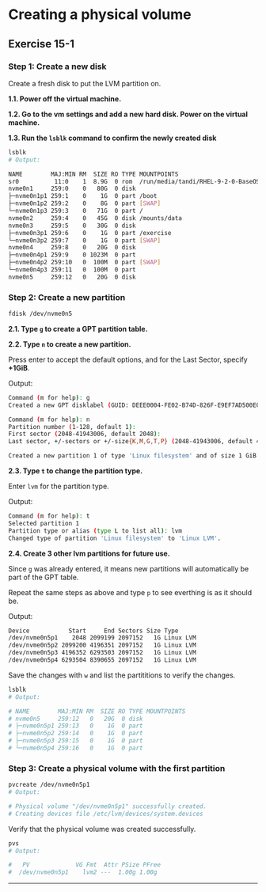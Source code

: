 # Creating a physical volume
## Exercise 15-1


### Step 1: Create a new disk 

Create a fresh disk to put the LVM partition on.

**1.1. Power off the virtual machine.**

**1.2. Go to the vm settings and add a new hard disk. Power on the virtual machine.**

**1.3. Run the `lsblk` command to confirm the newly created disk**

```bash
lsblk
# Output:

NAME        MAJ:MIN RM  SIZE RO TYPE MOUNTPOINTS
sr0          11:0    1  8.9G  0 rom  /run/media/tandi/RHEL-9-2-0-BaseOS-x86_64
nvme0n1     259:0    0   80G  0 disk 
├─nvme0n1p1 259:1    0    1G  0 part /boot
├─nvme0n1p2 259:2    0    8G  0 part [SWAP]
└─nvme0n1p3 259:3    0   71G  0 part /
nvme0n2     259:4    0   45G  0 disk /mounts/data
nvme0n3     259:5    0   30G  0 disk 
├─nvme0n3p1 259:6    0    1G  0 part /exercise
└─nvme0n3p2 259:7    0    1G  0 part [SWAP]
nvme0n4     259:8    0   20G  0 disk 
├─nvme0n4p1 259:9    0 1023M  0 part 
├─nvme0n4p2 259:10   0  100M  0 part [SWAP]
└─nvme0n4p3 259:11   0  100M  0 part 
nvme0n5     259:12   0   20G  0 disk 
```

### Step 2: Create a new partition

```bash
fdisk /dev/nvme0n5
```

**2.1. Type `g` to create a GPT partition table.**


**2.2. Type `n` to create a new partition.**

Press enter to accept the default options, and for the Last Sector, specify **+1GiB**.

Output: 
```bash
Command (m for help): g
Created a new GPT disklabel (GUID: DEEE0004-FE02-B74D-826F-E9EF7AD500E0).

Command (m for help): n
Partition number (1-128, default 1): 
First sector (2048-41943006, default 2048): 
Last sector, +/-sectors or +/-size{K,M,G,T,P} (2048-41943006, default 41943006): +1GiB

Created a new partition 1 of type 'Linux filesystem' and of size 1 GiB.
```

**2.3. Type `t` to change the partition type.**

Enter `lvm` for the partition type.

Output: 
```bash
Command (m for help): t
Selected partition 1
Partition type or alias (type L to list all): lvm
Changed type of partition 'Linux filesystem' to 'Linux LVM'.
```

**2.4. Create 3 other lvm partitions for future use.**

Since `g` was already entered, it means new partitions will automatically be part of the GPT table.

Repeat the same steps as above and type `p` to see everthing is as it should be.

Output: 
```bash
Device           Start     End Sectors Size Type
/dev/nvme0n5p1    2048 2099199 2097152   1G Linux LVM
/dev/nvme0n5p2 2099200 4196351 2097152   1G Linux LVM
/dev/nvme0n5p3 4196352 6293503 2097152   1G Linux LVM
/dev/nvme0n5p4 6293504 8390655 2097152   1G Linux LVM
```

Save the changes with `w` and list the partititions to verify the changes.

```bash
lsblk
# Output:

# NAME        MAJ:MIN RM  SIZE RO TYPE MOUNTPOINTS
# nvme0n5     259:12   0   20G  0 disk 
# ├─nvme0n5p1 259:13   0    1G  0 part 
# ├─nvme0n5p2 259:14   0    1G  0 part 
# ├─nvme0n5p3 259:15   0    1G  0 part 
# └─nvme0n5p4 259:16   0    1G  0 part 
```


### Step 3: Create a physical volume with the first partition

```bash
pvcreate /dev/nvme0n5p1
# Output:

# Physical volume "/dev/nvme0n5p1" successfully created.
# Creating devices file /etc/lvm/devices/system.devices
```

Verify that the physical volume was created successfully.

```bash
pvs
# Output:

#   PV             VG Fmt  Attr PSize PFree
#  /dev/nvme0n5p1    lvm2 ---  1.00g 1.00g
```


---